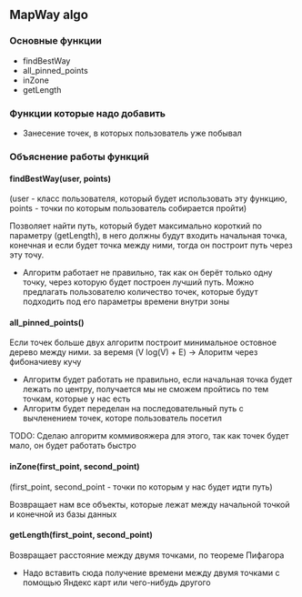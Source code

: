 ## MapWay algo


### Основные функции

- findBestWay
- all_pinned_points
- inZone
- getLength

### Функции которые надо добавить

- Занесение точек, в которых пользователь уже побывал


### Объяснение работы функций
#### findBestWay(user, points)

(user - класс пользователя, который будет использовать эту функцию, points - точки по которым пользователь собирается пройти)

Позволяет найти путь, который будет максимально короткий по параметру (getLength), в него должны будут входить начальная точка, конечная и если будет точка между ними, тогда он построит путь через эту точу.
* Алгоритм работает не правильно, так как он берёт только одну точку, через которую будет построен лучший путь. Можно предлагать пользователю количество точек, которые будут подходить под его параметры времени внутри зоны

#### all_pinned_points()
Если точек больше двух алгоритм построит минимальное остовное дерево между ними. за веремя (V log(V) + E) -> Алоритм через фибоначиеву кучу
* Алгоритм будет работать не правильно, если начальная точка будет лежать по центру, получается мы не сможем пройтись по тем точкам, которые у нас есть
* Алгоритм будет переделан на последовательный путь с вычленением точек, которе пользователь посетил

TODO: Сделаю алгоритм коммивояжера для этого, так как точек будет мало, он будет работать быстро

#### inZone(first_point, second_point)

(first_point, second_point - точки по которым у нас будет идти путь)

Возвращает нам все объекты, которые лежат между начальной точкой и конечной из базы данных

#### getLength(first_point, second_point)

Возвращает расстояние между двумя точками, по теореме Пифагора
* Надо вставить сюда получение времени между двумя точками с помощью Яндекс карт или чего-нибудь другого